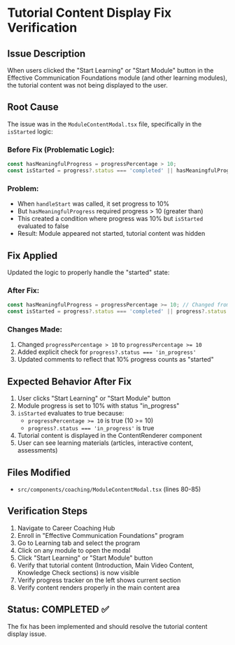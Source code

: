 # Tutorial Content Display Fix Verification

## Issue Description
When users clicked the "Start Learning" or "Start Module" button in the Effective Communication Foundations module (and other learning modules), the tutorial content was not being displayed to the user.

## Root Cause
The issue was in the `ModuleContentModal.tsx` file, specifically in the `isStarted` logic:

### Before Fix (Problematic Logic):
```typescript
const hasMeaningfulProgress = progressPercentage > 10;
const isStarted = progress?.status === 'completed' || hasMeaningfulProgress || hasCompletedSections;
```

### Problem:
- When `handleStart` was called, it set progress to 10% 
- But `hasMeaningfulProgress` required progress > 10 (greater than)
- This created a condition where progress was 10% but `isStarted` evaluated to false
- Result: Module appeared not started, tutorial content was hidden

## Fix Applied
Updated the logic to properly handle the "started" state:

### After Fix:
```typescript
const hasMeaningfulProgress = progressPercentage >= 10; // Changed from > to >=
const isStarted = progress?.status === 'completed' || progress?.status === 'in_progress' || hasMeaningfulProgress || hasCompletedSections;
```

### Changes Made:
1. Changed `progressPercentage > 10` to `progressPercentage >= 10`
2. Added explicit check for `progress?.status === 'in_progress'`
3. Updated comments to reflect that 10% progress counts as "started"

## Expected Behavior After Fix
1. User clicks "Start Learning" or "Start Module" button
2. Module progress is set to 10% with status "in_progress"
3. `isStarted` evaluates to true because:
   - `progressPercentage >= 10` is true (10 >= 10)
   - `progress?.status === 'in_progress'` is true
4. Tutorial content is displayed in the ContentRenderer component
5. User can see learning materials (articles, interactive content, assessments)

## Files Modified
- `src/components/coaching/ModuleContentModal.tsx` (lines 80-85)

## Verification Steps
1. Navigate to Career Coaching Hub
2. Enroll in "Effective Communication Foundations" program  
3. Go to Learning tab and select the program
4. Click on any module to open the modal
5. Click "Start Learning" or "Start Module" button
6. Verify that tutorial content (Introduction, Main Video Content, Knowledge Check sections) is now visible
7. Verify progress tracker on the left shows current section
8. Verify content renders properly in the main content area

## Status: COMPLETED ✅
The fix has been implemented and should resolve the tutorial content display issue.